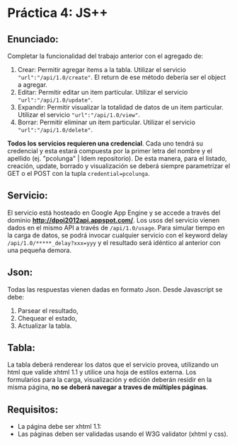 # Práctica 4: JS++

## Enunciado:
Completar la funcionalidad del trabajo anterior con el agregado de:

1. Crear: Permitir agregar items a la tabla. Utilizar el servicio `"url":"/api/1.0/create"`. El return de ese método debería ser el object a agregar.
2. Editar: Permitir editar un item particular. Utilizar el servicio `"url":"/api/1.0/update"`.
3. Expandir: Permitir visualizar la totalidad de datos de un item particular. Utilizar el servicio `"url":"/api/1.0/view"`.
4. Borrar: Permitir eliminar un item particular. Utilizar el servicio `"url":"/api/1.0/delete"`.

**Todos los servicios requieren una credencial**. Cada uno tendrá su credencial y esta estará compuesta por la primer letra del nombre y el apellido (ej. "pcolunga" | Idem repositorio). De esta manera, para el listado, creación, update, borrado y visualización se deberá siempre parametrizar el GET o el POST con la tupla `credential=pcolunga`.

## Servicio:
El servicio está hosteado en Google App Engine y se accede a través del dominio **http://dpoi2012api.appspot.com/**.
Los usos del servicio vienen dados en el mismo API a través de `/api/1.0/usage`.
Para simular tiempo en la carga de datos, se podrá invocar cualquier servicio con el keyword delay `/api/1.0/*****_delay?xxx=yyy` y el resultado será idéntico al anterior con una pequeña demora.

## Json:
Todas las respuestas vienen dadas en formato Json. Desde Javascript se debe:

1. Parsear el resultado,
2. Chequear el estado,
3. Actualizar la tabla.

## Tabla:
La tabla deberá renderear los datos que el servicio provea, utilizando un html que valide xhtml 1.1 y utilice una hoja de estilos externa. Los formularios para la carga, visualización y edición deberán residir en la misma página, **no se deberá navegar a traves de múltiples páginas**.

## Requisitos:
- La página debe ser xhtml 1.1:
 - Las páginas deben ser validadas usando el W3G validator (xhtml y css).
